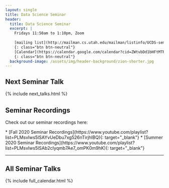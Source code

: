 ```yaml
---
layout: single
title: Data Science Seminar
header:
  title: Data Science Seminar
  excerpt: |
    Fridays 11:50am to 1:10pm, Zoom
    
    [mailing list](http://mailman.cs.utah.edu/mailman/listinfo/UCDS-seminar)
    {: class="btn btn-neutral"}
    [Calendar](https://calendar.google.com/calendar?cid=ZWtvbDd1bHFtMTRudjE1NWFuZ3V0MnJsZm9AZ3JvdXAuY2FsZW5kYXIuZ29vZ2xlLmNvbQ)
    {: class="btn btn-neutral"}
  background-image: /assets/img/header-background/zion-shorter.jpg
---
```


## Next Seminar Talk
{% include next_talks.html %}

<h2 style="margin-top: 32px;">Seminar Recordings</h2>
<p style="margin-top: 0px;">Check out our seminar recordings here:</p>
* [Fall 2020 Seminar Recordings](https://www.youtube.com/playlist?list=PLMsvlws5lSAYvUeDbu7xg526nTirjhIBQ){: target="_blank"}
* [Summer 2020 Seminar Recordings](https://www.youtube.com/playlist?list=PLMsvlws5lSAb2cIyqmb7Ae7_omPK0m9hK){: target="_blank"}

---

## All Seminar Talks
{% include full_calendar.html %}
